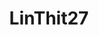 ---
title: LinThit27
github: https://github.com/LinThit27
mode: dark
transition: 3s
archetype:
  - Stats and Metrics
---
